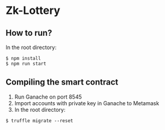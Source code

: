 # Zk-Lottery
## How to run?
In the root directory:
```
$ npm install
$ npm run start
```
## Compiling the smart contract
1. Run Ganache on port 8545
2. Import accounts with private key in Ganache to Metamask
3. In the root directory:
```
$ truffle migrate --reset
```

